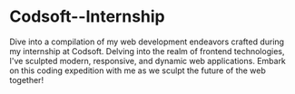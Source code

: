 # Codsoft--Internship
Dive into a compilation of my web development endeavors crafted during my internship at Codsoft. Delving into the realm of frontend technologies, I've sculpted modern, responsive, and dynamic web applications. Embark on this coding expedition with me as we sculpt the future of the web together!
